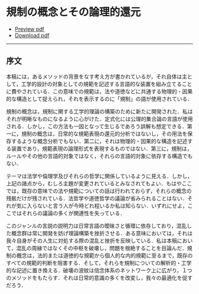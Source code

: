 # 規制の概念とその論理的還元

- [Preview pdf](https://issasaek.github.io/foundation/foundation.pdf)
- [Download pdf](https://github.com/issasaek/foundation/releases)

--- 
## 序文

本稿には，あるメソッドの背景をなす考え方が書かれているが，それ自体は主として，工学的設計の対象としての規範を記述する言語的な装置を組み立てることに費やされている．この意味での規範は，法や道徳などに共通する物理的・因果的な構造として捉えられ，それを表示するのに「規制」の語が使用されている．

規制の概念は，規制に関する工学的理論の構築のために新たに開発された．私はそれが明晰なものになるように心がけた．定式化には公理的集合論の言語が使用される．しかし，この方法も一因となって生じるであろう誤解も想定できる．第一に，規制の概念は，日常的な規範表現の還元的分析ではないし，その用法を保存するような概念分析でもない．第二に，それは物理的・因果的な構造を記述する装置であり，規範表現の論理形式を表現するものではない．第三に，規制は，ルールやその他の言語的対象ではなく，それらの言語的対象に依存する構造でもない．

テーマは法学や倫理学及びそれらの哲学に関係しているように見える．しかし，上記の諸点から，むしろ主題が変更されているとみなされてもよい．もはやここでは，既存の意味での法や規範についての話は行われておらず，それらの概念の残骸だけが残されている．法哲学や道徳哲学の議論が省みられることはない．それが気に入らないと言う人が今時どれ程いるか私は知らない．いずれにせよ，ここではそれらの議論の多くが関連性を失っている．

このジャンルの言説の説明力は日常言語の曖昧さと循環に依存しており，混乱した概念群は常に開発を妨げ理論構築を挫折させる．ある意味においては，それは我々自身がその人生に対処する際の混乱と挫折を反映している．私は本稿において，混乱の周縁ではなくその中枢を破壊し，問題を根絶することを目論んだ．規制の概念は，法的または道徳的な規範から個人的な内的規範に至るまで，既存のすべての規範的判断を阻害する．そして，それらを規制についての解析的・工学的な記述に置き換える．破壊の波紋は信念体系のネットワーク上に広がり，１つのメソッドをもたらす．それは日常的意識の多くを改変し，我々の最適化を促すだろう．
